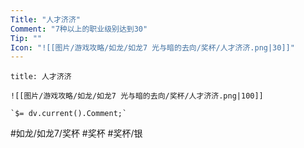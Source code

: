 ```yaml
---
Title: "人才济济"
Comment: "7种以上的职业级别达到30"
Tip: ""
Icon: "![[图片/游戏攻略/如龙/如龙7 光与暗的去向/奖杯/人才济济.png|30]]"
---
```

```ad-common-silver-trophy
title: 人才济济

![[图片/游戏攻略/如龙/如龙7 光与暗的去向/奖杯/人才济济.png|100]]

`$= dv.current().Comment;`

```

#如龙/如龙7/奖杯 #奖杯 #奖杯/银
